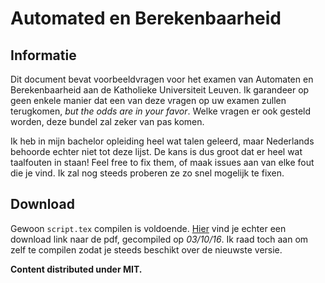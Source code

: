 # Automated en Berekenbaarheid

## Informatie

Dit document bevat voorbeeldvragen voor het examen van Automaten en Berekenbaarheid
aan de Katholieke Universiteit Leuven. Ik garandeer op geen enkele manier dat een van deze
vragen op uw examen zullen terugkomen, *but the odds are in your favor*. Welke vragen er
ook gesteld worden, deze bundel zal zeker van pas komen.

Ik heb in mijn bachelor opleiding heel wat talen geleerd, maar Nederlands behoorde
echter niet tot deze lijst. De kans is dus groot dat er heel wat taalfouten in staan!
Feel free to fix them, of maak issues aan van elke fout die je vind. Ik zal nog steeds
proberen ze zo snel mogelijk te fixen.

## Download

Gewoon `script.tex` compilen is voldoende. [Hier](https://github.com/Jense5/automaten-en-berekenbaarheid/blob/master/book/bin/script.pdf) vind je echter een download link naar
de pdf, gecompiled op *03/10/16*. Ik raad toch aan om zelf te compilen zodat je steeds
beschikt over de nieuwste versie.

**Content distributed under MIT.**

